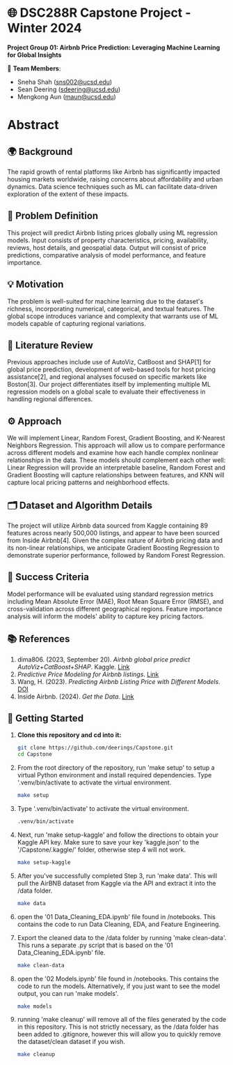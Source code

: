 # 🌐 DSC288R Capstone Project - Winter 2024
**Project Group 01: Airbnb Price Prediction: Leveraging Machine Learning for Global Insights**

👥 **Team Members**:  
- Sneha Shah ([sns002@ucsd.edu](mailto:sns002@ucsd.edu))  
- Sean Deering ([sdeering@ucsd.edu](mailto:sdeering@ucsd.edu))  
- Mengkong Aun ([maun@ucsd.edu](mailto:maun@ucsd.edu))


# Abstract

## 🌍 Background
The rapid growth of rental platforms like Airbnb has significantly impacted housing markets worldwide, raising concerns about affordability and urban dynamics. Data science techniques such as ML can facilitate data-driven exploration of the extent of these impacts.<br>

## 🎯 Problem Definition
This project will predict Airbnb listing prices globally using ML regression models. Input consists of property characteristics, pricing, availability, reviews, host details, and geospatial data. Output will consist of price predictions, comparative analysis of model performance, and feature importance.<br>

## 💡 Motivation
The problem is well-suited for machine learning due to the dataset's richness, incorporating numerical, categorical, and textual features. The global scope introduces variance and complexity that warrants use of ML models capable of capturing regional variations.<br>

## 🔮 Literature Review
Previous approaches include use of AutoViz, CatBoost and SHAP[1] for global price prediction, development of web-based tools for host pricing assistance[2], and regional analyses focused on specific markets like Boston[3]. Our project differentiates itself by implementing multiple ML regression models on a global scale to evaluate their effectiveness in handling regional differences.

## ⚙️ Approach
We will implement Linear, Random Forest, Gradient Boosting, and K-Nearest Neighbors Regression. This approach will allow us to compare performance across different models and examine how each handle complex nonlinear relationships in the data. These models should complement each other well: Linear Regression will provide an interpretable baseline, Random Forest and Gradient Boosting will capture relationships between features, and KNN will capture local pricing patterns and neighborhood effects.<br>

## 🗂️ Dataset and Algorithm Details
The project will utilize Airbnb data sourced from Kaggle containing 89 features across nearly 500,000 listings, and appear to have been sourced from Inside Airbnb[4]. Given the complex nature of Airbnb pricing data and its non-linear relationships, we anticipate Gradient Boosting Regression to demonstrate superior performance, followed by Random Forest Regression.

## 🧬 Success Criteria
Model performance will be evaluated using standard regression metrics including Mean Absolute Error (MAE), Root Mean Square Error (RMSE), and cross-validation across different geographical regions. Feature importance analysis will inform the models' ability to capture key pricing factors.<br>

## 📚 References
1. dima806. (2023, September 20). *Airbnb global price predict AutoViz+CatBoost+SHAP*. Kaggle. [Link](https://www.kaggle.com/code/dima806/airbnb-global-price-predict-autoviz-catboost-shap)
2. *Predictive Price Modeling for Airbnb listings*. [Link](https://www.deepakkarkala.com/docs/articles/machine_learning/airbnb_price_modeling/about/index.html)
3. Wang, H. (2023). *Predicting Airbnb Listing Price with Different Models*. [DOI](https://doi.org/10.54097/hset.v47i.8169)
4. Inside Airbnb. (2024). *Get the Data*. [Link](https://insideairbnb.com/get-the-data/)


## 🚀 Getting Started

1) **Clone this repository and cd into it:**
   ```bash
   git clone https://github.com/deerings/Capstone.git
   cd Capstone

2) From the root directory of the repository, run 'make setup' to setup a virtual Python environment and install required dependencies. Type '.venv/bin/activate to activate the virtual environment.
   ```bash
   make setup
3) Type '.venv/bin/activate' to activate the virtual environment.
   ```bash
   .venv/bin/activate

4) Next, run 'make setup-kaggle' and follow the directions to obtain your Kaggle API key. Make sure to save your key 'kaggle.json' to the '/Capstone/.kaggle/' folder, otherwise step 4 will not work.
   ```bash
   make setup-kaggle

5) After you've successfully completed Step 3, run 'make data'. This will pull the AirBNB dataset from Kaggle via the API and extract it into the /data folder.
   ```bash
   make data

6) open the '01 Data_Cleaning_EDA.ipynb' file found in /notebooks. This contains the code to run Data Cleaning, EDA, and Feature Engineering.

7) Export the cleaned data to the /data folder by running 'make clean-data'. This runs a separate .py script that is based on the '01 Data_Cleaning_EDA.ipynb' file. 
   ```bash
   make clean-data
8) open the '02 Models.ipynb' file found in /notebooks. This contains the code to run the models. Alternatively, if you just want to see the model output, you can run 'make models'.
    ```bash
   make models
9) running 'make cleanup' will remove all of the files generated by the code in this repository. This is not strictly necessary, as the /data folder has been added to .gitignore, however this will allow you to quickly remove the dataset/clean dataset if you wish.
   ```bash
   make cleanup
